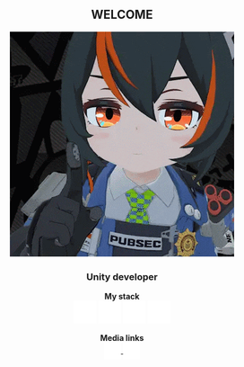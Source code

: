 <center><h2 align="center">WELCOME</h3></center>
<p align="center"><img src="sources/prevgif.gif"></p>
<h3 align="center">Unity developer</h3>

<p align="center">
<b>My stack</b><br />
<!-- Icons from: https://simpleicons.org -->
  <picture>
    <source media="(prefers-color-scheme: dark)" srcset="sources/unity_dark.png">
    <source media="(prefers-color-scheme: light)" srcset="sources/unity_light.png">
    <img alt="unity" title="unity" src="sources/unity_dark.png" width="40" height="40"/>
  </picture>
  <picture>
    <source media="(prefers-color-scheme: dark)" srcset="sources/csharp_dark.png">
    <source media="(prefers-color-scheme: light)" srcset="sources/csharp_light.png">
    <img alt="csharp" title="csharp" src="sources/csharp_dark.png" width="40" height="40"/>
  </picture>
    <picture>
    <source media="(prefers-color-scheme: dark)" srcset="sources/blender_dark.png">
    <source media="(prefers-color-scheme: light)" srcset="sources/blender_light.png">
    <img alt="blender" title="blender" src="sources/blender_dark.png" width="40" height="40"/>
  </picture>
  </picture>
    <picture>
    <source media="(prefers-color-scheme: dark)" srcset="sources/aph_dark.png">
    <source media="(prefers-color-scheme: light)" srcset="sources/aph_light.png">
    <img alt="adobe photoshop" title="blender" src="sources/aph_dark.png" width="40" height="40"/>
  </picture>
</p>

<p align="center">
<b>Media links</b><br />
<a href="https://t.me/catnexu" target="blank"><picture>
    <source media="(prefers-color-scheme: dark)" srcset="sources/tg_dark.png">
    <source media="(prefers-color-scheme: light)" srcset="sources/tg_light.png">
    <img alt="telegram" src="sources/tg_dark.png" width="30" height="30" align="center"/>
<a href="https://www.linkedin.com/in/vitalygds/" target="blank"><picture>
    <source media="(prefers-color-scheme: dark)" srcset="sources/linkedin_dark.png">
    <source media="(prefers-color-scheme: light)" srcset="sources/linkedin_light.png">
    <img alt="linkedin" src="sources/linkedin_dark.png" width="30" height="30" align="center"/>
</picture></a> 
</p>